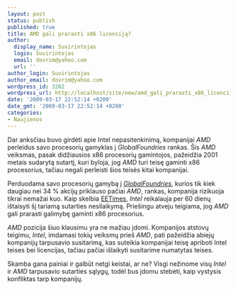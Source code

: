 ```yaml
---
layout: post
status: publish
published: true
title: AMD gali prarasti x86 licenciją?
author:
  display_name: Suvirintojas
  login: Suvirintojas
  email: dovrim@yahoo.com
  url: ''
author_login: Suvirintojas
author_email: dovrim@yahoo.com
wordpress_id: 3282
wordpress_url: http://localhost/site/new/amd_gali_prarasti_x86_licencija/
date: '2009-03-17 22:52:14 +0200'
date_gmt: '2009-03-17 22:52:14 +0200'
categories:
- Naujienos
---
```

<p>Dar anksčiau buvo girdėti apie Intel nepasitenkinimą, kompanijai <i>AMD</i> perleidus savo procesorių gamyklas į <i>GlobalFoundries</i> rankas. Šis <i>AMD</i> veiksmas, pasak didžiausios x86 procesorių gamintojos, pažeidžia 2001 metais sudarytą sutartį, kuri byloja, jog <i>AMD</i> turi teisę gaminti x86 procesorius, tačiau negali perleisti šios teisės kitai kompanijai.</p>
<p>Perduodama savo procesorių gamybą į <a class="ns" href="http://technews.lt/tekstas/The_Foundry_Company_pavadinta_Globalfoundries.html;;"><i>GlobalFoundries</i></a>, kurios tik kiek daugiau nei 34 % akcijų priklauso pačiai <i>AMD</i>, rankas, kompanija rizikuoja tikrai nemažai kuo. Kaip skelbia <a class="ns" href="http://www.eetimes.eu/germany/215900430;jsessionid=KKFPEXA3KDABKQSNDLOSKHSCJUNN2JVN">EETimes</a>, <i>Intel</i> reikalauja per 60 dienų ištaisyti šį tariamą sutarties nesilaikymą. Priešingu atveju teigiama, jog <i>AMD</i> gali prarasti galimybę gaminti x86 procesorius.</p>
<p><i>AMD</i> pozicija šiuo klausimu yra ne mažiau įdomi. Kompanijos atstovų teigimu, <i>Intel</i>, imdamasi tokių veiksmų prieš <i>AMD</i>, pati pažeidžia abiejų kompanijų tarpusavio susitarimą, kas suteikia kompanijai teisę apriboti Intel teises bei licencijas, tačiau pačiai išlaikyti susitarime numatytas teises.</p>
<p>Skamba gana painiai ir galbūt netgi keistai, ar ne? Visgi nežinome visų <i>Intel</i> ir <i>AMD</i> tarpusavio sutarties sąlygų, todėl bus įdomu stebėti, kaip vystysis konfliktas tarp kompanijų.<br /></p>
